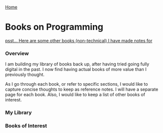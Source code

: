 [Home](../)

# Books on Programming

[psst... Here are some other books (non-technical) I have made notes for]()

### Overview

I am building my library of books back up, after having tried going fully digital in the past. I now find having actual books of more value than I previously thought.

As I go through each book, or refer to specific sections, I would like to capture concise thoughts to keep as reference notes. I will have a separate page for each book. Also, I would like to keep a list of other books of interest.

### My Library

### Books of Interest
